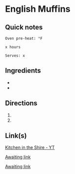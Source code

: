 # English Muffins

## Quick notes
```
Oven pre-heat: °F 

x hours

Serves: x
```

## Ingredients
+ 
+ 



## Directions
1. 


1. 



## Link(s)
[Kitchen in the Shire - YT](https://www.youtube.com/watch?v=axhpHuHZNnk)

[Awaiting link](url)

[Awaiting link](url)
